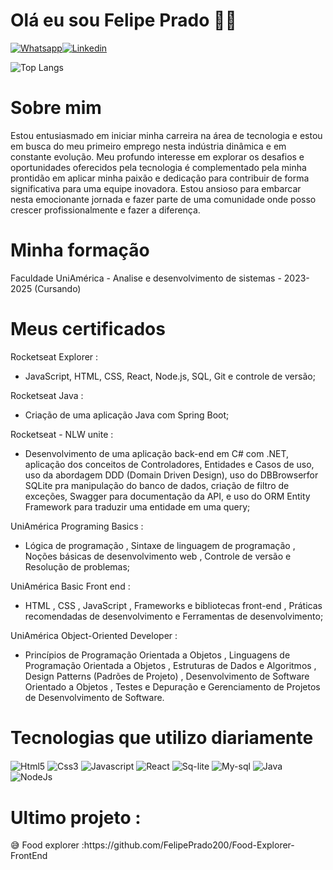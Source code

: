 # Olá eu sou Felipe Prado 👋😁

[![Whatsapp](https://img.shields.io/badge/WhatsApp-25D366?style=for-the-badge&logo=whatsapp&logoColor=white)](https://wa.me/+5513981175814)[![Linkedin](https://img.shields.io/badge/LinkedIn-0077B5?style=for-the-badge&logo=linkedin&logoColor=white)](https://www.linkedin.com/in/felipe-prado013/)

![Top Langs](https://github-readme-stats.vercel.app/api/top-langs/?username=FelipePrado200&hide_progress=true)
# Sobre mim
<p "text-align:center"> Estou entusiasmado em iniciar minha carreira na área de tecnologia e estou em busca do meu primeiro emprego nesta indústria dinâmica e em constante evolução. Meu profundo interesse em explorar os desafios e oportunidades oferecidos pela tecnologia é complementado pela minha prontidão em aplicar minha paixão e dedicação para contribuir de forma significativa para uma equipe inovadora. Estou ansioso para embarcar nesta emocionante jornada e fazer parte de uma comunidade onde posso crescer profissionalmente e fazer a diferença.</p>

# Minha formação
<p "text-align:center">
  Faculdade UniAmérica 
   - Analise e desenvolvimento de sistemas
   - 2023-2025 (Cursando)
</p>

# Meus certificados

<p "text-align:center">
  
   Rocketseat Explorer : <br/>
  - JavaScript, HTML, CSS, React, Node.js, SQL, Git e controle de versão;

Rocketseat Java :
  - Criação de uma aplicação Java com Spring Boot;

Rocketseat - NLW unite :
   - Desenvolvimento de uma aplicação back-end em C# com .NET, aplicação dos conceitos de Controladores, Entidades e Casos de uso, uso da abordagem DDD (Domain Driven Design), uso do DBBrowserfor SQLite pra manipulação do banco de dados, criação de filtro de exceções, Swagger para documentação da API, e uso do ORM Entity Framework para traduzir uma entidade em uma query;

UniAmérica Programing Basics : 
   - Lógica de programação , Sintaxe de linguagem de programação , Noções básicas de desenvolvimento web , Controle de versão e Resolução de problemas;

UniAmérica Basic Front end :
  - HTML , CSS  , JavaScript , Frameworks e bibliotecas front-end , Práticas recomendadas de desenvolvimento e Ferramentas de desenvolvimento;

UniAmérica Object-Oriented Developer :
  - Princípios de Programação Orientada a Objetos , Linguagens de Programação Orientada a Objetos , Estruturas de Dados e Algoritmos ,
Design Patterns (Padrões de Projeto) , Desenvolvimento de Software Orientado a Objetos , Testes e Depuração e Gerenciamento de Projetos de Desenvolvimento de Software.

</p>

# Tecnologias que utilizo diariamente

<div style="display: inline_block">
  <img align="center" alt="Html5" src="https://img.shields.io/badge/HTML5-E34F26?style=for-the-badge&logo=html5&logoColor=white">
  <img align="center" alt="Css3" src="https://img.shields.io/badge/CSS3-1572B6?style=for-the-badge&logo=css3&logoColor=white">
  <img align="center" alt="Javascript" src="https://img.shields.io/badge/JavaScript-F7DF1E?style=for-the-badge&logo=javascript&logoColor=black">
  <img align="center" alt="React" src="https://img.shields.io/badge/React-20232A?style=for-the-badge&logo=react&logoColor=61DAFB">
  <img align="center" alt="Sq-lite" src="https://img.shields.io/badge/SQLite-07405E?style=for-the-badge&logo=sqlite&logoColor=white">
  <img align="center" alt="My-sql" src="https://img.shields.io/badge/MySQL-00000F?style=for-the-badge&logo=mysql&logoColor=white">
  <img align="center" alt="Java" src="https://img.shields.io/badge/Java-ED8B00?style=for-the-badge&logo=openjdk&logoColor=white">
  <img align="center" alt="NodeJs" src="https://img.shields.io/badge/Node.js-43853D?style=for-the-badge&logo=node.js&logoColor=white">
</div>

# Ultimo projeto :

<p>
    😅 Food explorer :https://github.com/FelipePrado200/Food-Explorer-FrontEnd
</p>
